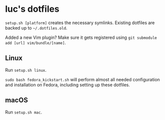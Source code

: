 # luc's dotfiles

`setup.sh [platform]` creates the necessary symlinks. Existing dotfiles are backed up to `~/.dotfiles.old`.

Added a new Vim plugin? Make sure it gets registered using `git submodule add [url] vim/bundle/[name]`.

## Linux
Run `setup.sh linux`.

`sudo bash fedora_kickstart.sh` will perform almost all needed configuration and installation on Fedora,
including setting up these dotfiles.

## macOS
Run `setup.sh mac`.
